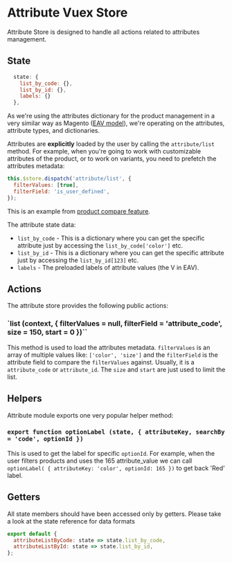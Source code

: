# Attribute Vuex Store

Attribute Store is designed to handle all actions related to attributes management.

## State

```js
  state: {
    list_by_code: {},
    list_by_id: {},
    labels: {}
  },
```

As we're using the attributes dictionary for the product management in a very similar way as Magento ([EAV model](http://www.xpertdeveloper.com/2010/10/what-is-eav-model-in-magento/)), we're operating on the attributes, attribute types, and dictionaries.

Attributes are **explicitly** loaded by the user by calling the `attribute/list` method. For example, when you're going to work with customizable attributes of the product, or to work on variants, you need to prefetch the attributes metadata:

```js
this.$store.dispatch('attribute/list', {
  filterValues: [true],
  filterField: 'is_user_defined',
});
```

This is an example from [product compare feature](https://github.com/vuestorefront/vue-storefront/blob/c954b96f6633a201e10bed1d2e4c0def1aeb3071/core/pages/Compare.vue).

The attribute state data:

- `list_by_code` - This is a dictionary where you can get the specific attribute just by accessing the `list_by_code['color']` etc.
- `list_by_id` - This is a dictionary where you can get the specific attribute just by accessing the `list_by_id[123]` etc.
- `labels` - The preloaded labels of attribute values (the V in EAV).

## Actions

The attribute store provides the following public actions:

### `list (context, { filterValues = null, filterField = 'attribute_code', size = 150, start = 0 })``

This method is used to load the attributes metadata. `filterValues` is an array of multiple values like: `['color', 'size']` and the `filterField` is the attribute field to compare the `filterValues` against. Usually, it is a `attribute_code` or `attribute_id`. The `size` and `start` are just used to limit the list.

## Helpers

Attribute module exports one very popular helper method:

### `export function optionLabel (state, { attributeKey, searchBy = 'code', optionId })`

This is used to get the label for specific `optionId`. For example, when the user filters products and uses the 165 attribute_value we can call `optionLabel( { attributeKey: 'color', optionId: 165 })` to get back 'Red' label.

## Getters

All state members should have been accessed only by getters. Please take a look at the state reference for data formats

```js
export default {
  attributeListByCode: state => state.list_by_code,
  attributeListById: state => state.list_by_id,
};
```
